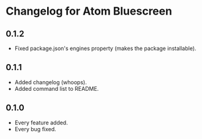 # Changelog for Atom Bluescreen

## 0.1.2

 * Fixed package.json's engines property (makes the package installable).

## 0.1.1

 * Added changelog (whoops).
 * Added command list to README.

## 0.1.0

 * Every feature added.
 * Every bug fixed.
